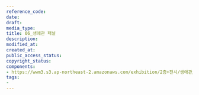 ```yaml
---
reference_code: 
date: 
draft: 
media_type: 
title: 06_생애관 패널
description: 
modified_at: 
created_at: 
public_access_status: 
copyright_status: 
components:
- https://wwm3.s3.ap-northeast-2.amazonaws.com/exhibition/2층+전시/생애관/06_생애관+패널.JPG
tags:
- 
---
```


